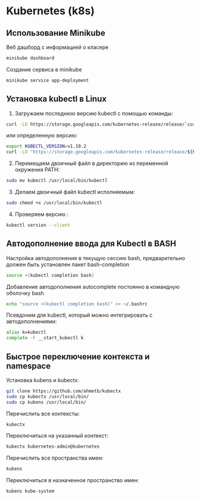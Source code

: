 # Kubernetes (k8s)

## Использование Minikube
Веб дашборд с информацией о класере
```bash
minikube dashboard
```
Создание сервиса в minikube
```bash
minikube service app-deployment
```


## Установка kubectl в Linux
1. Загружаем последнюю версию kubectl с помощью команды:
```bash
curl -LO https://storage.googleapis.com/kubernetes-release/release/`curl -s https://storage.googleapis.com/kubernetes-release/release/stable.txt`/bin/linux/amd64/kubectl
```
или определенную версию:
```bash
export KUBECTL_VERSION=v1.19.2
curl -LO "https://storage.googleapis.com/kubernetes-release/release/${KUBECTL_VERSION}/bin/linux/amd64/kubectl"
```
2. Перемещаем двоичный файл в директорию из переменной окружения PATH:
```bash
sudo mv kubectl /usr/local/bin/kubectl
```

3. Делаем двоичный файл kubectl исполняемым:
```bash
sudo chmod +x /usr/local/bin/kubectl
````

4. Проверяем версию :
```bash
kubectl version --client
```


## Автодополнение ввода для Kubectl в BASH
Настройка автодополнения в текущую сессию bash, предварительно должен быть установлен пакет bash-completion
```bash
source <(kubectl completion bash) 
```

Добавление автодополнения autocomplete постоянно в командную оболочку bash
```bash
echo "source <(kubectl completion bash)" >> ~/.bashrc 
```

Псевдоним для kubectl, который можно интегрировать с автодополнениями:
```bash
alias k=kubectl
complete -F __start_kubectl k
```


## Быстрое переключение контекста и namespace
Установка kubens и kubectx:
```bash
git clone https://github.com/ahmetb/kubectx
sudo cp kubectx /usr/local/bin/
sudo cp kubens /usr/local/bin/
```

Перечислить все контексты:
```bash
kubectx
```

Переключиться на указанный контекст:
```bash
kubectx kubernetes-admin@kubernetes
```

Перечислить все пространства имен:
```bash
kubens
```

Переключиться в назначенное пространство имен:
```bash
kubens kube-system
```









